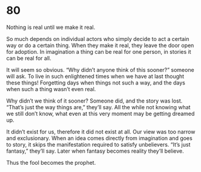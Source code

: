 # 80

Nothing is real until we make it real.

So much depends on individual actors who simply decide to act a certain way or do a certain thing. When they make it real, they leave the door open for adoption. In imagination a thing can be real for one person, in stories it can be real for all.

It will seem so obvious. “Why didn’t anyone think of this sooner?” someone will ask. To live in such enlightened times when we have at last thought these things! Forgetting days when things not such a way, and the days when such a thing wasn’t even real.

Why didn’t we think of it sooner? Someone did, and the story was lost. “That’s just the way things are,” they’ll say.  All the while not knowing what we still don’t know, what even at this very moment may be getting dreamed up. 

It didn’t exist for us, therefore it did not exist at all. Our view was too narrow and exclusionary. When an idea comes directly from imagination and goes to story, it skips the manifestation required to satisfy unbelievers. “It’s just fantasy,” they’ll say. Later when fantasy becomes reality they’ll believe.

Thus the fool becomes the prophet.